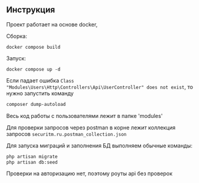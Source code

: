 
## Инструкция

Проект работает на основе docker, 

Сборка:

```
docker compose build
```

Запуск:

```
docker compose up -d
```

Если падает ошибка ```Class "Modules\Users\Http\Controllers\Api\UserController" does not exist```, то нужно запустить команду 

```bash
composer dump-autoload
```

Весь код работы с пользователями лежит в папке 'modules'

Для проверки запросов через postman в корне лежит коллекция запросов ```securitm.ru.postman_collection.json```

Для запуска миграций и заполнения БД выполняем обычные команды:

```bash
php artisan migrate
php artisan db:seed  
```

Проверки на авторизацию нет, поэтому роуты api без проверок
